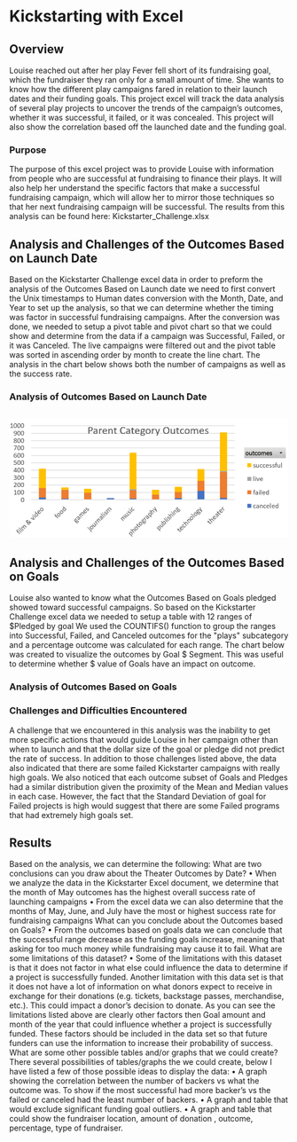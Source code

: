 # Kickstarting with Excel
## Overview
Louise reached out after her play Fever fell short of its fundraising goal, which the fundraiser they ran only for a small amount of time. She wants to know how the different play campaigns fared in relation to their launch dates and their funding goals. 
This project excel will track the data analysis of several play projects to uncover the trends of the campaign’s outcomes, whether it was successful, it failed, or it was concealed. This project will also show the correlation based off the launched date and the funding goal.
### Purpose
The purpose of this excel project was to provide Louise with information from people who are successful at fundraising to finance their plays. It will also help her understand the specific factors that make a successful fundraising campaign, which will allow her to mirror those techniques so that her next fundraising campaign will be successful.
The results from this analysis can be found here: Kickstarter_Challenge.xlsx
## Analysis and Challenges of the Outcomes Based on Launch Date
Based on the Kickstarter Challenge excel data in order to preform the analysis of the Outcomes Based on Launch date we need to first convert the Unix timestamps to Human dates conversion with the Month, Date, and Year to set up the analysis, so that we can determine whether the timing was factor in successful fundraising campaigns. 
After the conversion was done, we needed to setup a pivot table and pivot chart so that we could show and determine from the data if a campaign was Successful, Failed, or it was Canceled. The live campaigns were filtered out and the pivot table was sorted in ascending order by month to create the line chart.
The analysis in the chart below shows both the number of campaigns as well as the success rate.
### Analysis of Outcomes Based on Launch Date

![Parent Category Outcomes](https://github.com/backwater-graphics/kickstarter-analysis/blob/main/ParentCategoryOutcomes1.png)
---
## Analysis and Challenges of the Outcomes Based on Goals
Louise also wanted to know what the Outcomes Based on Goals pledged showed toward successful campaigns. So based on the Kickstarter Challenge excel data we needed to setup a table with 12 ranges of $Pledged by goal
We used the COUNTIFS() function to group the ranges into Successful, Failed, and Canceled outcomes for the "plays" subcategory and a percentage outcome was calculated for each range.
The chart below was created to visualize the outcomes by Goal $ Segment. This was useful to determine whether $ value of Goals have an impact on outcome.
### Analysis of Outcomes Based on Goals
### Challenges and Difficulties Encountered
A challenge that we encountered in this analysis was the inability to get more specific actions that would guide Louise in her campaign other than when to launch and that the dollar size of the goal or pledge did not predict the rate of success.
In addition to those challenges listed above, the data also indicated that there are some failed Kickstarter campaigns with really high goals. We also noticed that each outcome subset of Goals and Pledges had a similar distribution given the proximity of the Mean and Median values in each case. However, the fact that the Standard Deviation of goal for Failed projects is high would suggest that there are some Failed programs that had extremely high goals set.
## Results 
Based on the analysis, we can determine the following:
What are two conclusions can you draw about the Theater Outcomes by Date?
•	When we analyze the data in the Kickstarter Excel document, we determine that the month of May outcomes has the highest overall success rate of launching campaigns
•	From the excel data we can also determine that the months of May, June, and July have the most or highest success rate for fundraising campaigns
What can you conclude about the Outcomes based on Goals?
•	From the outcomes based on goals data we can conclude that the successful range decrease as the funding goals increase, meaning that asking for too much money while fundraising may cause it to fail.
What are some limitations of this dataset?
•	Some of the limitations with this dataset is that it does not factor in what else could influence the data to determine if a project is successfully funded.  Another limitation with this data set is that it does not have a lot of information on what donors expect to receive in exchange for their donations (e.g. tickets, backstage passes, merchandise, etc.). This could impact a donor’s decision to donate. As you can see the limitations listed above are clearly other factors then Goal amount and month of the year that could influence whether a project is successfully funded. These factors should be included in the data set so that future funders can use the information to increase their probability of success.
What are some other possible tables and/or graphs that we could create?
There several possibilities of tables/graphs the we could create, below I have listed a few of those possible ideas to display the data:
•	A graph showing the correlation between the number of backers vs what the outcome was. To show if the most successful had more backer’s vs the failed or canceled had the least number of backers.
•	A graph and table that would exclude significant funding goal outliers.
•	A graph and table that could show the fundraiser location, amount of donation , outcome, percentage, type of fundraiser.
